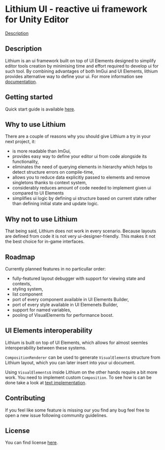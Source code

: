 # Lithium UI - reactive ui framework for Unity Editor

[Description]()

## Description

Lithium is an ui framework built on top of UI Elements designed to simplify editor tools creation by minimising time and effort required to develop ui for such tool.
By combining advantages of both ImGui and UI Elements, lithium provides alternative way to define your ui.
For more information see [documentation](Documentation~/ui.lithium.md).

## Getting started

Quick start guide is available [here](Documentation~/bootstrap.md).

## Why to use Lithium

There are a couple of reasons why you should give Lithium a try in your next project, it:

* is more readable than ImGui,
* provides easy way to define your editor ui from code alongside its functionality,
* eliminates the need of querying elements in hierarchy which helps to detect structure errors on compile-time,
* allows you to reduce data explicitly passed to elements and remove singletons thanks to context system,
* considerably reduces amount of code needed to implement given ui compared to UI Elements
* simplifies ui logic by defining ui structure based on current state rather than defining initial state and update logic.

## Why not to use Lithium

That being said, Lithium does not work in every scenario.
Because layouts are defined from code it is not very ui-designer-friendly.
This makes it not the best choice for in-game interfaces.

## Roadmap

Currently planned features in no particullar order:

* fully-featured layout debugger with support for viewing state and contexts,
* styling system,
* list component
* port of every component available in UI Elements Builder,
* port of every style available in UI Elemenets Builder,
* support for named variables,
* pooling of VisualElements for performance boost.

## UI Elements interoperability

Lithium is built on top of UI Elements, which allows for almost seemles interoperability between these systems.

`CompositionRenderer` can be used to generate `VisualElement`s structure from Lithium layout, which you can later insert into your ui document.

Using `VisualElements`s inside Lithium on the other hands require a bit more work. You need to implement custom `Composition`.
To see how is can be done take a look at [text implementation](Runtime/Common/Text.cs).

## Contributing

If you feel like some feature is missing our you find any bug feel free to open a new issue following community guidelines.

## License

You can find license [here](LICENSE).